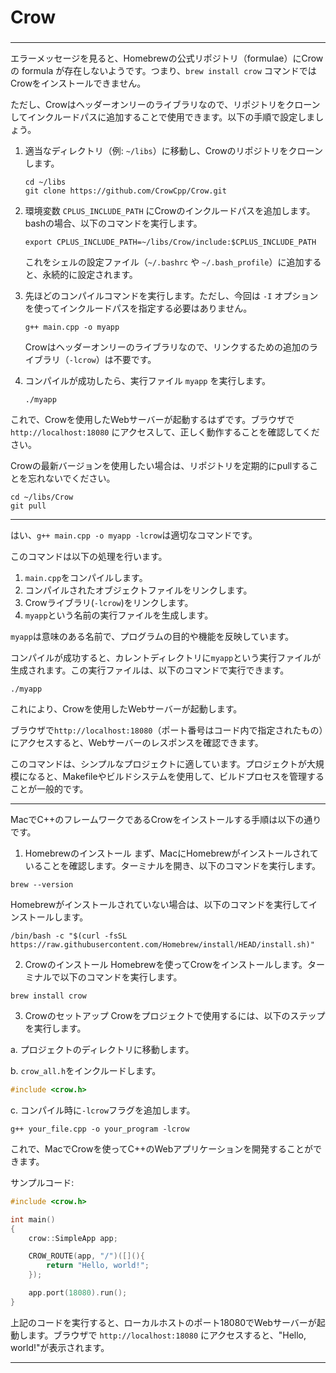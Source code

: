###
# Crow
###


---

エラーメッセージを見ると、Homebrewの公式リポジトリ（formulae）にCrowの formula が存在しないようです。つまり、`brew install crow` コマンドではCrowをインストールできません。

ただし、Crowはヘッダーオンリーのライブラリなので、リポジトリをクローンしてインクルードパスに追加することで使用できます。以下の手順で設定しましょう。

1. 適当なディレクトリ（例: `~/libs`）に移動し、Crowのリポジトリをクローンします。

   ```
   cd ~/libs
   git clone https://github.com/CrowCpp/Crow.git
   ```

2. 環境変数 `CPLUS_INCLUDE_PATH` にCrowのインクルードパスを追加します。bashの場合、以下のコマンドを実行します。

   ```
   export CPLUS_INCLUDE_PATH=~/libs/Crow/include:$CPLUS_INCLUDE_PATH
   ```

   これをシェルの設定ファイル（`~/.bashrc` や `~/.bash_profile`）に追加すると、永続的に設定されます。

3. 先ほどのコンパイルコマンドを実行します。ただし、今回は `-I` オプションを使ってインクルードパスを指定する必要はありません。

   ```
   g++ main.cpp -o myapp
   ```

   Crowはヘッダーオンリーのライブラリなので、リンクするための追加のライブラリ（`-lcrow`）は不要です。

4. コンパイルが成功したら、実行ファイル `myapp` を実行します。

   ```
   ./myapp
   ```

これで、Crowを使用したWebサーバーが起動するはずです。ブラウザで `http://localhost:18080` にアクセスして、正しく動作することを確認してください。

Crowの最新バージョンを使用したい場合は、リポジトリを定期的にpullすることを忘れないでください。

```
cd ~/libs/Crow
git pull
```

---

はい、`g++ main.cpp -o myapp -lcrow`は適切なコマンドです。

このコマンドは以下の処理を行います。

1. `main.cpp`をコンパイルします。
2. コンパイルされたオブジェクトファイルをリンクします。
3. Crowライブラリ(`-lcrow`)をリンクします。
4. `myapp`という名前の実行ファイルを生成します。

`myapp`は意味のある名前で、プログラムの目的や機能を反映しています。

コンパイルが成功すると、カレントディレクトリに`myapp`という実行ファイルが生成されます。この実行ファイルは、以下のコマンドで実行できます。

```
./myapp
```

これにより、Crowを使用したWebサーバーが起動します。

ブラウザで`http://localhost:18080`（ポート番号はコード内で指定されたもの）にアクセスすると、Webサーバーのレスポンスを確認できます。

このコマンドは、シンプルなプロジェクトに適しています。プロジェクトが大規模になると、Makefileやビルドシステムを使用して、ビルドプロセスを管理することが一般的です。

---

MacでC++のフレームワークであるCrowをインストールする手順は以下の通りです。

1. Homebrewのインストール
まず、MacにHomebrewがインストールされていることを確認します。ターミナルを開き、以下のコマンドを実行します。

```
brew --version
```

Homebrewがインストールされていない場合は、以下のコマンドを実行してインストールします。

```
/bin/bash -c "$(curl -fsSL https://raw.githubusercontent.com/Homebrew/install/HEAD/install.sh)"
```

2. Crowのインストール
Homebrewを使ってCrowをインストールします。ターミナルで以下のコマンドを実行します。

```
brew install crow
```

3. Crowのセットアップ
Crowをプロジェクトで使用するには、以下のステップを実行します。

a. プロジェクトのディレクトリに移動します。

b. `crow_all.h`をインクルードします。
```cpp
#include <crow.h>
```

c. コンパイル時に`-lcrow`フラグを追加します。
```
g++ your_file.cpp -o your_program -lcrow
```

これで、MacでCrowを使ってC++のWebアプリケーションを開発することができます。

サンプルコード:
```cpp
#include <crow.h>

int main()
{
    crow::SimpleApp app;

    CROW_ROUTE(app, "/")([](){
        return "Hello, world!";
    });

    app.port(18080).run();
}
```

上記のコードを実行すると、ローカルホストのポート18080でWebサーバーが起動します。ブラウザで `http://localhost:18080` にアクセスすると、"Hello, world!"が表示されます。

---
